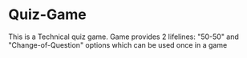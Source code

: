 # Quiz-Game
<p> This is a Technical quiz game. Game provides 2 lifelines: "50-50" and "Change-of-Question" options which can be used once in a game </p>
